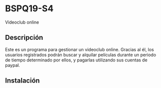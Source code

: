 # BSPQ19-S4
Videoclub online

## Descripción
Este es un programa para gestionar un videoclub online. Gracias al él, los usuarios registrados podrán buscar y alquilar películas durante un periodo de tiempo determinado por ellos, y pagarlas utilizando sus cuentas de paypal.

## Instalación

